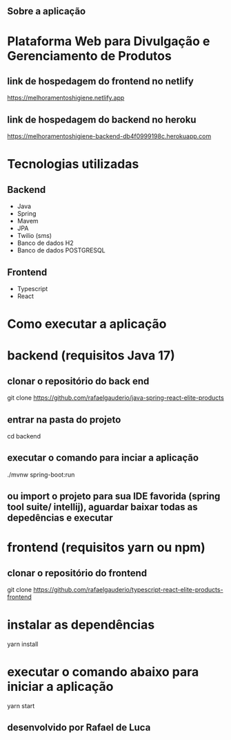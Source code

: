 ## Sobre a aplicação

#  Plataforma Web para Divulgação e Gerenciamento de Produtos

## link de hospedagem do frontend no netlify
https://melhoramentoshigiene.netlify.app

## link de hospedagem do backend no heroku
https://melhoramentoshigiene-backend-db4f0999198c.herokuapp.com

# Tecnologias utilizadas
## Backend
- Java
- Spring
- Mavem
- JPA
- Twilio (sms)
- Banco de dados H2
- Banco de dados POSTGRESQL

## Frontend
  - Typescript
  - React
 
# Como executar a aplicação

# backend (requisitos Java 17)
## clonar o repositório do back end
git clone https://github.com/rafaelgauderio/java-spring-react-elite-products
## entrar na pasta do projeto
cd backend
## executar o comando para inciar a aplicação
./mvnw spring-boot:run
## ou import o projeto para sua IDE favorida (spring tool suite/ intellij), aguardar baixar todas as depedências e executar

# frontend (requisitos yarn ou npm)
## clonar o repositório do frontend
git clone https://github.com/rafaelgauderio/typescript-react-elite-products-frontend
# instalar as dependências
yarn install
# executar o comando abaixo para iniciar a aplicação
yarn start

## desenvolvido por Rafael de Luca








 
    
    
